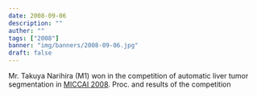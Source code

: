 ```yaml
---
date: 2008-09-06
description: ""
auther: ""
tags: ["2008"]
banner: "img/banners/2008-09-06.jpg"
draft: false
---
```

Mr. Takuya Narihira (M1) won in the competition of automatic liver tumor segmentation in [MICCAI 2008](http://miccai2008.rutgers.edu/). Proc. and results of the competition
<!--more-->
